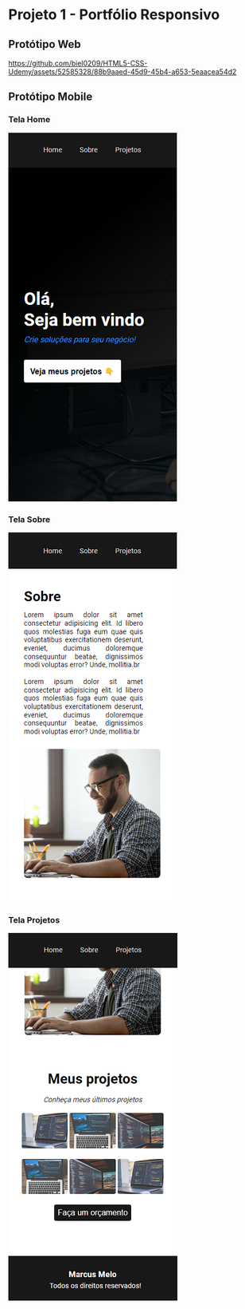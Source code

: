 # Projeto 1 - Portfólio Responsivo

## Protótipo Web

https://github.com/biel0209/HTML5-CSS-Udemy/assets/52585328/88b9aaed-45d9-45b4-a653-5eaacea54d2
 
## Protótipo Mobile

### Tela Home
![tela mobile home](img/screen/mobile-home.png)
### Tela Sobre
![tela mobile sobre](img/screen/mobile-about.png)
### Tela Projetos
![tela mobile projetos](img/screen/mobile-projects.png)
